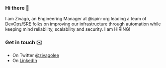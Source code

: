 ### Hi there 👋

I am Zivago, an Engineering Manager at @spin-org leading a team of DevOps/SRE folks on improving our infrastructure through automation while keeping mind reliability, scalability and security. I am HIRING!

### Get in touch ✉️

- On Twitter [@zivagolee](https://twitter.com/zivagolee)
- On [LinkedIn](https://www.linkedin.com/in/zivagolee/)
